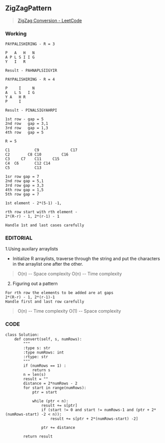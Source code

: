 ## ZigZagPattern

> [ZigZag Conversion - LeetCode](https://leetcode.com/problems/zigzag-conversion/description/)
> 
### Working

```
PAYPALISHIRING - R = 3

P   A   H   N
A P L S I I G
Y   I   R

Result - PAHNAPLSIIGYIR

PAYPALISHIRING - R = 4

P     I     N
A   L S   I G
Y A   H R
P     I

Result - PINALSIGYAHRPI

1st row - gap = 5
2nd row   gap = 3,1
3rd row   gap = 1,3
4th row   gap = 5

R = 5

C1           C9              C17
C2        C8 C10         C16
C3     C7    C11     C15
C4  C6       C12 C14
C5           C13

1sr row gap = 7
2nd row gap = 5,1
3rd row gap = 3,3
4th row gap = 1,5
5th row gap = 7

1st element - 2*(5-1) -1, 

rth row start with rth element -
2*(R-r) - 1, 2*(r-1) - 1

Handle 1st and last cases carefully

```

### EDITORIAL

1.Using auxilary arraylists
   - Initialize R arraylists, traverse through the string and put the characters in the arraylist one after the other.
  > O(n) -- Space complexity
  > O(n) -- Time complexity
  > 
2. Figuring out a pattern
  ```
  For rth row the elements to be added are at gaps
  2*(R-r) - 1, 2*(r-1)-1
  Handle first and last row carefully
  ```
  > O(n) -- Time complexity
  > O(1) -- Space complexity
  > 

### CODE

```
class Solution:
    def convert(self, s, numRows):
        """
        :type s: str
        :type numRows: int
        :rtype: str
        """
        if (numRows == 1) :
            return s
        n = len(s)
        result = ""
        distance = 2*numRows - 2
        for start in range(numRows):
            ptr = start
            
            while (ptr < n):
                result += s[ptr]
                if (start != 0 and start != numRows-1 and (ptr + 2*(numRows-start) -2 < n)):
                    result += s[ptr + 2*(numRows-start) -2]
                    
                ptr += distance
                
        return result
                
```

